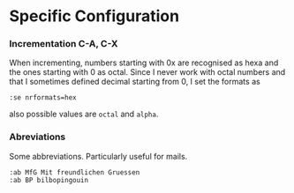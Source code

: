 # Specific Configuration

### Incrementation C-A, C-X

When incrementing, numbers starting with 0x are recognised as hexa and the ones starting with 0 as octal. Since I never work with octal numbers and that I sometimes defined decimal starting from 0, I set the formats as

    :se nrformats=hex

also possible values are `octal` and `alpha`.

### Abreviations

Some abbreviations. Particularly useful for mails.

    :ab MfG Mit freundlichen Gruessen
    :ab BP bilbopingouin
